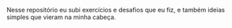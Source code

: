 Nesse repositório eu subi exercícios e desafios que eu fiz, e também ideias simples que vieram na minha cabeça.

